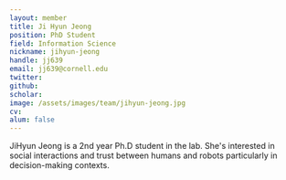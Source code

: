```yaml
---
layout: member
title: Ji Hyun Jeong
position: PhD Student
field: Information Science
nickname: jihyun-jeong
handle: jj639
email: jj639@cornell.edu
twitter:
github:
scholar:
image: /assets/images/team/jihyun-jeong.jpg
cv:
alum: false
---
```


JiHyun Jeong is a 2nd year Ph.D student in the lab. She's interested in social interactions and trust between humans and robots particularly in decision-making contexts. 